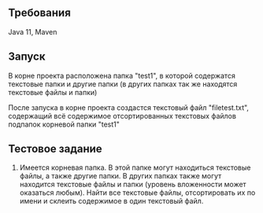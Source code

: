 ## Требования
Java 11,
Maven

## Запуск
В корне проекта расположена папка "test1", в которой содержатся текстовые папки и другие папки 
(в других папках так же находятся текстовые файлы и папки)

После запуска в корне проекта создастся текстовый файл "filetest.txt", содержащий всё содержимое 
отсортированных текстовых файлов подпапок корневой папки "test1"

## Тестовое задание 
1. Имеется корневая папка. В этой папке могут находиться текстовые файлы, а также другие папки.
   В других папках также могут находится текстовые файлы и папки 
   (уровень вложенности может оказаться любым).
   Найти все текстовые файлы, отсортировать их по имени и склеить содержимое в один текстовый файл.